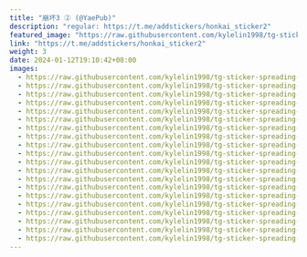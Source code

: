 ```yaml
---
title: "崩坏3 ② (@YaePub)"
description: "regular: https://t.me/addstickers/honkai_sticker2"
featured_image: "https://raw.githubusercontent.com/kylelin1998/tg-sticker-spreading-worldwide-images/main/img/cbfb3c97-03a1-4e40-b9d0-6e915e83f142.jpg"
link: "https://t.me/addstickers/honkai_sticker2"
weight: 3
date: 2024-01-12T19:10:42+08:00
images:
  - https://raw.githubusercontent.com/kylelin1998/tg-sticker-spreading-worldwide-images/main/img/cbfb3c97-03a1-4e40-b9d0-6e915e83f142.jpg
  - https://raw.githubusercontent.com/kylelin1998/tg-sticker-spreading-worldwide-images/main/img/8159a456-ee80-4043-b70c-9f0c65b66af3.jpg
  - https://raw.githubusercontent.com/kylelin1998/tg-sticker-spreading-worldwide-images/main/img/75d57990-8c26-48e4-b736-59de7f5b5bb8.jpg
  - https://raw.githubusercontent.com/kylelin1998/tg-sticker-spreading-worldwide-images/main/img/a914f530-ef70-42f4-9c31-643c32cfcbd9.jpg
  - https://raw.githubusercontent.com/kylelin1998/tg-sticker-spreading-worldwide-images/main/img/c89640b0-1c08-4e82-875c-9258e53d59cf.jpg
  - https://raw.githubusercontent.com/kylelin1998/tg-sticker-spreading-worldwide-images/main/img/1bd91fd8-50a6-42b6-b2e9-48bf6c238cd9.jpg
  - https://raw.githubusercontent.com/kylelin1998/tg-sticker-spreading-worldwide-images/main/img/f577d465-28b4-49af-91fe-4c6b17be4a2f.jpg
  - https://raw.githubusercontent.com/kylelin1998/tg-sticker-spreading-worldwide-images/main/img/e0ba75f0-b767-4018-add2-28c3ba7c3a1e.jpg
  - https://raw.githubusercontent.com/kylelin1998/tg-sticker-spreading-worldwide-images/main/img/735ae3d0-13f6-415e-80fb-a076c7ce1236.jpg
  - https://raw.githubusercontent.com/kylelin1998/tg-sticker-spreading-worldwide-images/main/img/c762648f-0365-4779-aa1f-723b248bc365.jpg
  - https://raw.githubusercontent.com/kylelin1998/tg-sticker-spreading-worldwide-images/main/img/7d85e695-675f-4e31-98d3-a744b934ccf8.jpg
  - https://raw.githubusercontent.com/kylelin1998/tg-sticker-spreading-worldwide-images/main/img/c38de317-a6b1-4141-b7da-d49c610a1c3a.jpg
  - https://raw.githubusercontent.com/kylelin1998/tg-sticker-spreading-worldwide-images/main/img/0f61c656-26b5-4eee-894a-7b1dcdd27840.jpg
  - https://raw.githubusercontent.com/kylelin1998/tg-sticker-spreading-worldwide-images/main/img/a3022cf6-7e1e-45d9-bbc3-e5822ad388dc.jpg
  - https://raw.githubusercontent.com/kylelin1998/tg-sticker-spreading-worldwide-images/main/img/dc3bca9a-3363-485c-bfaa-98607141ee62.jpg
  - https://raw.githubusercontent.com/kylelin1998/tg-sticker-spreading-worldwide-images/main/img/054140af-97d0-4464-8098-12fa9676bc46.jpg
  - https://raw.githubusercontent.com/kylelin1998/tg-sticker-spreading-worldwide-images/main/img/e0f32203-8d6a-44e0-82f7-07421d766da3.jpg
  - https://raw.githubusercontent.com/kylelin1998/tg-sticker-spreading-worldwide-images/main/img/8fce3080-4108-434c-b7e9-9331acf6af57.jpg
  - https://raw.githubusercontent.com/kylelin1998/tg-sticker-spreading-worldwide-images/main/img/11f3060d-4866-4bcb-88fd-041bb2834444.jpg
  - https://raw.githubusercontent.com/kylelin1998/tg-sticker-spreading-worldwide-images/main/img/f5bed357-b9db-4aff-a174-5c37a37afddd.jpg
---
```

